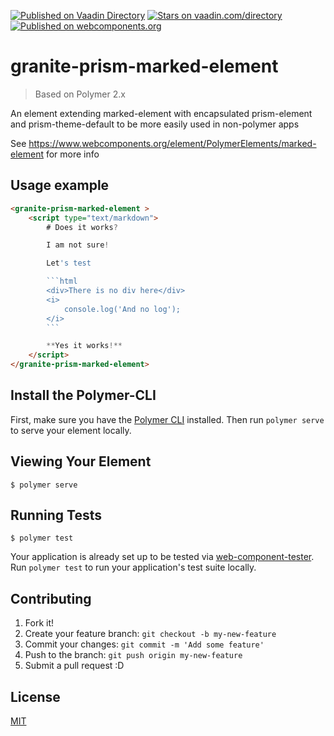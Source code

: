 [![Published on Vaadin  Directory](https://img.shields.io/badge/Vaadin%20Directory-published-00b4f0.svg)](https://vaadin.com/directory/component/LostInBrittanygranite-prism-marked-element)
[![Stars on vaadin.com/directory](https://img.shields.io/vaadin-directory/star/LostInBrittanygranite-prism-marked-element.svg)](https://vaadin.com/directory/component/LostInBrittanygranite-prism-marked-element)
[![Published on webcomponents.org](https://img.shields.io/badge/webcomponents.org-published-blue.svg)](https://www.webcomponents.org/element/LostInBrittany/granite-prism-marked-element)


# granite-prism-marked-element

> Based on Polymer 2.x

An element extending marked-element with encapsulated prism-element and prism-theme-default to be more easily used in non-polymer apps

See https://www.webcomponents.org/element/PolymerElements/marked-element for more info

## Usage example

<!---
```
<custom-element-demo>
  <template>
    <script src="../webcomponentsjs/webcomponents-lite.js"></script>
    <link rel="import" href="../polymer/polymer.html">
    <link rel="import" href="granite-prism-marked-element.html">
    <next-code-block></next-code-block>
  </template>
</custom-element-demo>
```
-->
```html
<granite-prism-marked-element >
    <script type="text/markdown">
        # Does it works?

        I am not sure! 

        Let's test

        ```html
        <div>There is no div here</div>
        <i>
            console.log('And no log');
        </i>
        ```

        **Yes it works!**
    </script>
</granite-prism-marked-element>
```


## Install the Polymer-CLI

First, make sure you have the [Polymer CLI](https://www.npmjs.com/package/polymer-cli) installed. Then run `polymer serve` to serve your element locally.

## Viewing Your Element

```
$ polymer serve
```

## Running Tests

```
$ polymer test
```

Your application is already set up to be tested via [web-component-tester](https://github.com/Polymer/web-component-tester). Run `polymer test` to run your application's test suite locally.



## Contributing

1. Fork it!
2. Create your feature branch: `git checkout -b my-new-feature`
3. Commit your changes: `git commit -m 'Add some feature'`
4. Push to the branch: `git push origin my-new-feature`
5. Submit a pull request :D

## License

[MIT](https://opensource.org/licenses/mit)
